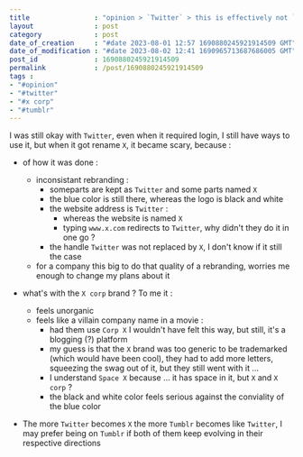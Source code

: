 ```yaml
---
title                : "opinion > `Twitter` > this is effectively not `Twitter` anymore"
layout               : post
category             : post
date_of_creation     : "#date 2023-08-01 12:57 1690880245921914509 GMT"
date_of_modification : "#date 2023-08-02 12:41 1690965713687686005 GMT"
post_id              : 1690880245921914509
permalink            : /post/1690880245921914509
tags :
- "#opinion"
- "#twitter"
- "#x corp"
- "#tumblr"
---
```


I was still okay with `Twitter`, even when it required login, I still have ways to use it,
but when it got rename `X`, it became scary, because :
- of how it was done :
    - inconsistant rebranding :
        - someparts are kept as `Twitter` and some parts named `X`
        - the blue color is still there, whereas the logo is black and white
        - the website address is `Twitter` :
            - whereas the website is named `X`
            - typing `www.x.com` redirects to `Twitter`, why didn't they do it in one go ?
        - the handle `Twitter` was not replaced by `X`, I don't know if it still the case
    - for a company this big to do that quality of a rebranding, worries me enough to change my plans about it

- what's with the `X corp` brand ? To me it :
  - feels unorganic
  - feels like a villain company name in a movie :
    - had them use `Corp X` I wouldn't have felt this way, but still, it's a blogging (?) platform
    - my guess is that the `X` brand was too generic to be trademarked (which would have been cool), they had to add more letters, squeezing the swag out of it, but they still went with it ...
    - I understand `Space X` because ... it has space in it, but `X` and `X corp` ?
    - the black and white color feels serious against the conviality of the blue color

- The more `Twitter` becomes `X` the more `Tumblr` becomes like `Twitter`, I may prefer being on `Tumblr` if both of them keep evolving in their respective directions